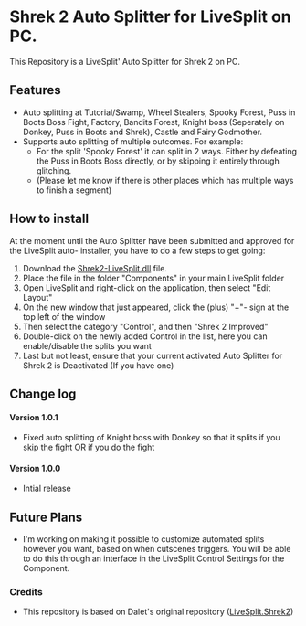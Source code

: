 # Shrek 2 Auto Splitter for LiveSplit on PC.
This Repository is a LiveSplit' Auto Splitter for Shrek 2 on PC.

## Features
- Auto splitting at Tutorial/Swamp, Wheel Stealers, Spooky Forest, Puss in Boots Boss Fight, Factory, Bandits Forest, Knight boss (Seperately on Donkey, Puss in Boots and Shrek), Castle and Fairy Godmother.
- Supports auto splitting of multiple outcomes. For example:
  - For the split 'Spooky Forest' it can split in 2 ways. Either by defeating the Puss in Boots Boss directly, or by skipping it entirely through glitching.
  - (Please let me know if there is other places which has multiple ways to finish a segment)

## How to install
At the moment until the Auto Splitter have been submitted and approved for the LiveSplit auto- installer, you have to do a few steps to get going:

1. Download the <a href="https://github.com/kevinjpetersen/Shrek2-LiveSplit/raw/master/Shrek2-LiveSplit/Components/Shrek2-LiveSplit.dll">Shrek2-LiveSplit.dll</a> file.
2. Place the file in the folder "Components" in your main LiveSplit folder
3. Open LiveSplit and right-click on the application, then select "Edit Layout"
4. On the new window that just appeared, click the (plus) "+"- sign at the top left of the window
5. Then select the category "Control", and then "Shrek 2 Improved"
6. Double-click on the newly added Control in the list, here you can enable/disable the splits you want
7. Last but not least, ensure that your current activated Auto Splitter for Shrek 2 is Deactivated (If you have one)

## Change log
#### Version 1.0.1
- Fixed auto splitting of Knight boss with Donkey so that it splits if you skip the fight OR if you do the fight
#### Version 1.0.0
- Intial release

## Future Plans
- I'm working on making it possible to customize automated splits however you want, based on when cutscenes triggers. You will be able to do this through an interface in the LiveSplit Control Settings for the Component.


### Credits
- This repository is based on Dalet's original repository (<a href="https://github.com/Dalet/LiveSplit.Shrek2">LiveSplit.Shrek2</a>)
